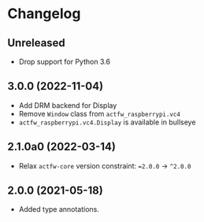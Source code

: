 # Changelog

## Unreleased

- Drop support for Python 3.6

## 3.0.0 (2022-11-04)

- Add DRM backend for Display
- Remove `Window` class from `actfw_raspberrypi.vc4`
- `actfw_raspberrypi.vc4.Display` is available in bullseye

## 2.1.0a0 (2022-03-14)

- Relax `actfw-core` version constraint: `=2.0.0` -> `^2.0.0`

## 2.0.0 (2021-05-18)

- Added type annotations.
